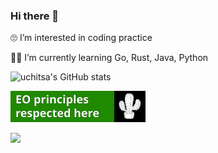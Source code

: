### Hi there 👋

🙄 I’m interested in coding practice

🧑‍🎓 I’m currently learning Go, Rust, Java, Python

![uchitsa's GitHub stats](https://github-readme-stats.vercel.app/api?username=uchitsa&show_icons=true&theme=transparent)

![EO](https://raw.githubusercontent.com/yegor256/elegantobjects.github.io/master/badge.svg)

![](https://komarev.com/ghpvc/?username=uchitsa)

<!--
**uchitsa/uchitsa** is a ✨ _special_ ✨ repository because its `README.md` (this file) appears on your GitHub profile.

Here are some ideas to get you started:

- 🔭 I’m currently working on ...
- 🌱 I’m currently learning ...
- 👯 I’m looking to collaborate on ...
- 🤔 I’m looking for help with ...
- 💬 Ask me about ...
- 📫 How to reach me: ...
- 😄 Pronouns: ...
- ⚡ Fun fact: ...
-->
